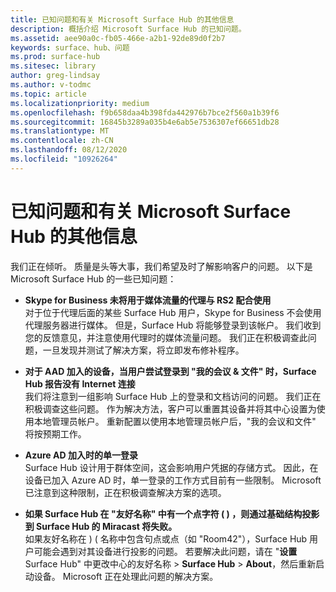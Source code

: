 ```yaml
---
title: 已知问题和有关 Microsoft Surface Hub 的其他信息
description: 概括介绍 Microsoft Surface Hub 的已知问题。
ms.assetid: aee90a0c-fb05-466e-a2b1-92de89d0f2b7
keywords: surface、hub、问题
ms.prod: surface-hub
ms.sitesec: library
author: greg-lindsay
ms.author: v-todmc
ms.topic: article
ms.localizationpriority: medium
ms.openlocfilehash: f9b658daa4b398fda442976b7bce2f560a1b39f6
ms.sourcegitcommit: 16845b3289a035b4e6ab5e7536307ef66651db28
ms.translationtype: MT
ms.contentlocale: zh-CN
ms.lasthandoff: 08/12/2020
ms.locfileid: "10926264"
---
```

# 已知问题和有关 Microsoft Surface Hub 的其他信息

我们正在倾听。 质量是头等大事，我们希望及时了解影响客户的问题。 以下是 Microsoft Surface Hub 的一些已知问题：

- **Skype for Business 未将用于媒体流量的代理与 RS2 配合使用**
<br/>对于位于代理后面的某些 Surface Hub 用户，Skype for Business 不会使用代理服务器进行媒体。 但是，Surface Hub 将能够登录到该帐户。 我们收到您的反馈意见，并注意使用代理时的媒体流量问题。 我们正在积极调查此问题，一旦发现并测试了解决方案，将立即发布修补程序。 

- **对于 AAD 加入的设备，当用户尝试登录到 "我的会议 & 文件" 时，Surface Hub 报告没有 Internet 连接**
<br/>我们将注意到一组影响 Surface Hub 上的登录和文档访问的问题。 我们正在积极调查这些问题。 作为解决方法，客户可以重置其设备并将其中心设置为使用本地管理员帐户。 重新配置以使用本地管理员帐户后，"我的会议和文件" 将按预期工作。
- **Azure AD 加入时的单一登录**
<br/>Surface Hub 设计用于群体空间，这会影响用户凭据的存储方式。 因此，在设备已加入 Azure AD 时，单一登录的工作方式目前有一些限制。 Microsoft 已注意到这种限制，正在积极调查解决方案的选项。
- **如果 Surface Hub 在 "友好名称" 中有一个点字符 ( ) ，则通过基础结构投影到 Surface Hub 的 Miracast 将失败。**
<br/>如果友好名称在 )  ( 名称中包含句点或点（如 "Room42"），Surface Hub 用户可能会遇到对其设备进行投影的问题。 若要解决此问题，请在 "**设置**Surface Hub" 中更改中心的友好名称  >  **Surface Hub**  >  **About**，然后重新启动设备。 Microsoft 正在处理此问题的解决方案。